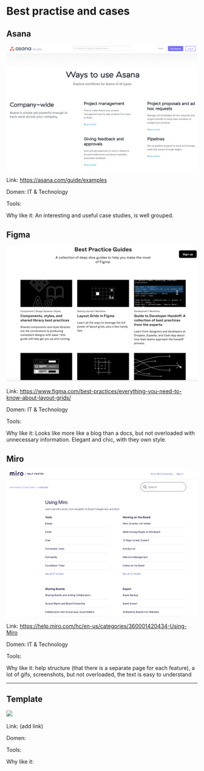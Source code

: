 # Best practise and cases

## Asana

![](/images/asana-cases.png)

Link: https://asana.com/guide/examples

Domen: IT & Technology

Tools:

Why like it: An interesting and useful case studies, is well grouped.

## Figma

![](/images/figma-cases.png)

Link: https://www.figma.com/best-practices/everything-you-need-to-know-about-layout-grids/

Domen: IT & Technology

Tools:

Why like it: Looks like more like a blog than a docs, but not overloaded with unnecessary information.
Elegant and chic, with they own style.

## Miro

![](/images/miro-cases.png)

Link: https://help.miro.com/hc/en-us/categories/360001420434-Using-Miro

Domen: IT & Technology

Tools:

Why like it: help structure (that there is a separate page for each feature), 
a lot of gifs, screenshots, but not overloaded,
the text is easy to understand

----
## Template

![](/images/something-cases.png)

Link: (add link)

Domen: 

Tools:

Why like it:
